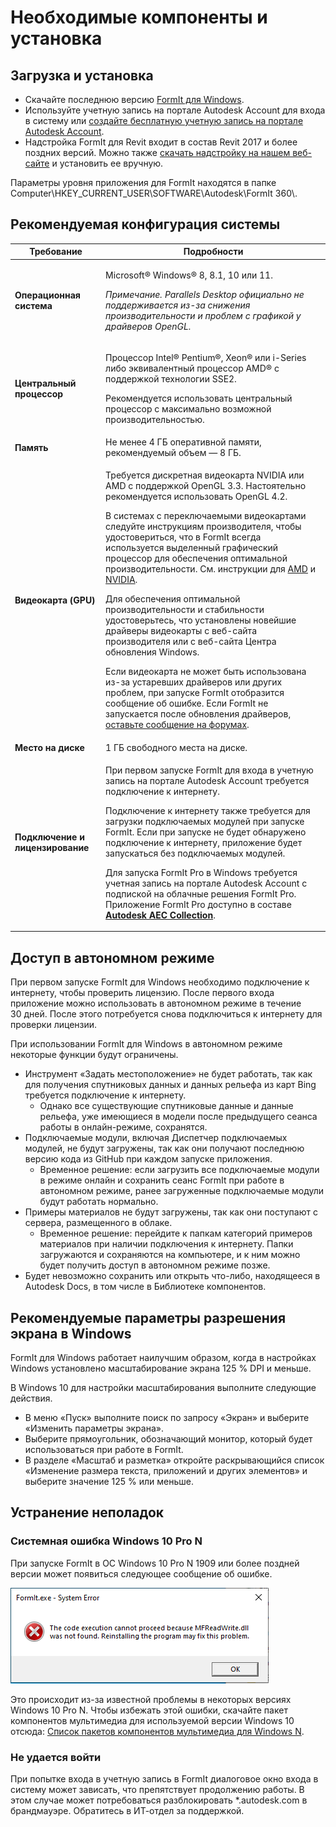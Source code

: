 # Необходимые компоненты и установка

## Загрузка и установка

* Скачайте последнюю версию [FormIt для Windows](https://formit.autodesk.com/page/download).
* Используйте учетную запись на портале Autodesk Account для входа в систему или [создайте бесплатную учетную запись на портале Autodesk Account](https://accounts.autodesk.com).
* Надстройка FormIt для Revit входит в состав Revit 2017 и более поздних версий. Можно также [скачать надстройку на нашем веб-сайте](https://formit.autodesk.com/page/formit-revit) и установить ее вручную.

Параметры уровня приложения для FormIt находятся в папке Computer\HKEY\_CURRENT\_USER\SOFTWARE\Autodesk\FormIt 360\\.

## Рекомендуемая конфигурация системы

| Требование | Подробности |
| ------------------------------ | ----------------------------------------------------------------------------------------------------------------------------------------------------------------------------------------------------------------------------------------------------------------------------------------------------------------------------------------------------------------------------------------------------------------------------------------------------------------------------------------------------------------------------------------------------------------------------------------------------------------------------------------------------------------------------------------------------------------------------------------------------------------------------------------------------------------------------------------------------------------------------------------------------------------------- |
| **Операционная система** | <p>Microsoft® Windows® 8, 8.1, 10 или 11.</p><p><em>Примечание. Parallels Desktop официально не поддерживается из-за снижения производительности и проблем с графикой у драйверов OpenGL.</em></p> |
| **Центральный процессор** | <p>Процессор Intel® Pentium®, Xeon® или i-Series либо эквивалентный процессор AMD® с поддержкой технологии SSE2.</p><p>Рекомендуется использовать центральный процессор с максимально возможной производительностью.</p> |
| **Память** | Не менее 4 ГБ оперативной памяти, рекомендуемый объем — 8 ГБ. |
| **Видеокарта (GPU)** | <p>Требуется дискретная видеокарта NVIDIA или AMD с поддержкой OpenGL 3.3. Настоятельно рекомендуется использовать OpenGL 4.2.</p><p>В системах с переключаемыми видеокартами следуйте инструкциям производителя, чтобы удостовериться, что в FormIt всегда используется выделенный графический процессор для обеспечения оптимальной производительности. См. инструкции для <a href="https://www.amd.com/en/support/kb/faq/dh-017">AMD</a> и <a href="http://nvidia.custhelp.com/app/answers/detail/a_id/2615/kw/manage%203d%20settings/related/1">NVIDIA</a>.</p><p>Для обеспечения оптимальной производительности и стабильности удостоверьтесь, что установлены новейшие драйверы видеокарты с веб-сайта производителя или с веб-сайта Центра обновления Windows.</p><p>Если видеокарта не может быть использована из-за устаревших драйверов или других проблем, при запуске FormIt отобразится сообщение об ошибке. Если FormIt не запускается после обновления драйверов, <a href="https://forums.autodesk.com/t5/formit-forum/bd-p/142">оставьте сообщение на форумах</a>.</p> |
| **Место на диске** | 1 ГБ свободного места на диске. |
| **Подключение и лицензирование** | <p>При первом запуске FormIt для входа в учетную запись на портале Autodesk Account требуется подключение к интернету.</p><p>Подключение к интернету также требуется для загрузки подключаемых модулей при запуске FormIt. Если при запуске не будет обнаружено подключение к интернету, приложение будет запускаться без подключаемых модулей.</p><p>Для запуска FormIt Pro в Windows требуется учетная запись на портале Autodesk Account с подпиской на облачные решения FormIt Pro. Приложение FormIt Pro доступно в составе <a href="https://www.autodesk.com/collections/architecture-engineering-construction/overview"><strong>Autodesk AEC Collection</strong></a>.</p> |

## Доступ в автономном режиме

При первом запуске FormIt для Windows необходимо подключение к интернету, чтобы проверить лицензию. После первого входа приложение можно использовать в автономном режиме в течение 30 дней. После этого потребуется снова подключиться к интернету для проверки лицензии.

При использовании FormIt для Windows в автономном режиме некоторые функции будут ограничены.

* Инструмент «Задать местоположение» не будет работать, так как для получения спутниковых данных и данных рельефа из карт Bing требуется подключение к интернету.
   * Однако все существующие спутниковые данные и данные рельефа, уже имеющиеся в модели после предыдущего сеанса работы в онлайн-режиме, сохранятся.
* Подключаемые модули, включая Диспетчер подключаемых модулей, не будут загружены, так как они получают последнюю версию кода из GitHub при каждом запуске приложения.
   * Временное решение: если загрузить все подключаемые модули в режиме онлайн и сохранить сеанс FormIt при работе в автономном режиме, ранее загруженные подключаемые модули будут работать нормально.
* Примеры материалов не будут загружены, так как они поступают с сервера, размещенного в облаке.
   * Временное решение: перейдите к папкам категорий примеров материалов при наличии подключения к интернету. Папки загружаются и сохраняются на компьютере, и к ним можно будет получить доступ в автономном режиме позже.
* Будет невозможно сохранить или открыть что-либо, находящееся в Autodesk Docs, в том числе в Библиотеке компонентов.

## Рекомендуемые параметры разрешения экрана в Windows

FormIt для Windows работает наилучшим образом, когда в настройках Windows установлено масштабирование экрана 125 % DPI и меньше.

В Windows 10 для настройки масштабирования выполните следующие действия.

* В меню «Пуск» выполните поиск по запросу «Экран» и выберите «Изменить параметры экрана».
* Выберите прямоугольник, обозначающий монитор, который будет использоваться при работе в FormIt.
* В разделе «Масштаб и разметка» откройте раскрывающийся список «Изменение размера текста, приложений и других элементов» и выберите значение 125 % или меньше.

## Устранение неполадок

### Системная ошибка Windows 10 Pro N

При запуске FormIt в ОС Windows 10 Pro N 1909 или более поздней версии может появиться следующее сообщение об ошибке.

![FormIt.exe System Error on Windows 10](<../.gitbook/assets/windows 10 error message.png>)

Это происходит из-за известной проблемы в некоторых версиях Windows 10 Pro N. Чтобы избежать этой ошибки, скачайте пакет компонентов мультимедиа для используемой версии Windows 10 отсюда: [Список пакетов компонентов мультимедиа для Windows N](https://support.microsoft.com/ru-ru/topic/список-пакетов-функций-мультимедиа-для-windows-n-c1c6fffa-d052-8338-7a79-a4bb980a700a).

### Не удается войти

При попытке входа в учетную запись в FormIt диалоговое окно входа в систему может зависать, что препятствует продолжению работы. В этом случае может потребоваться разблокировать \*.autodesk.com в брандмауэре. Обратитесь в ИТ-отдел за поддержкой.
